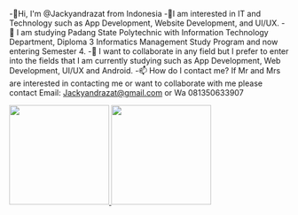 -👋Hi, I'm @Jackyandrazat from Indonesia
-👀I am interested in IT and Technology such as App Development, Website Development, and UI/UX.
-🌱 I am studying Padang State Polytechnic with Information Technology Department, Diploma 3 Informatics Management Study Program and now entering Semester 4.
-💞️ ️I want to collaborate in any field but I prefer to enter into the fields that I am currently studying such as App Development, Web Development, UI/UX and Android.
-📫 How do I contact me?
  If Mr and Mrs are interested in contacting me or want to collaborate with me please contact Email: Jackyandrazat@gmail.com or Wa 081350633907

<!---
Jackyandrazat/Jackyandrazat is a ✨ special ✨ repository because its `README.md` (this file) appears on your GitHub profile.
You can click the Preview link to take a look at your changes.
--->

<p align="left">
<a href="https://github.com/gilangadhan">
  <img height="180em" src="https://github-readme-stats-eight-theta.vercel.app/api?username=gilangadhan&show_icons=true&theme=algolia&include_all_commits=true&count_private=true"/>
  <img height="180em" src="https://github-readme-stats-eight-theta.vercel.app/api/top-langs/?username=gilangadhan&layout=compact&langs_count=8&theme=algolia"/>
</a>
</p>

